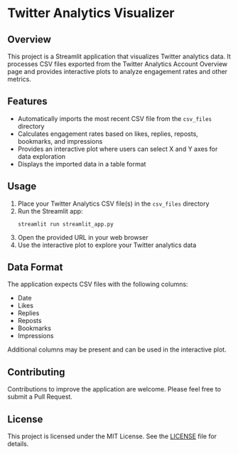 # Twitter Analytics Visualizer

## Overview
This project is a Streamlit application that visualizes Twitter analytics data. It processes CSV files exported from the Twitter Analytics Account Overview page and provides interactive plots to analyze engagement rates and other metrics.

## Features
- Automatically imports the most recent CSV file from the `csv_files` directory
- Calculates engagement rates based on likes, replies, reposts, bookmarks, and impressions
- Provides an interactive plot where users can select X and Y axes for data exploration
- Displays the imported data in a table format

## Usage
1. Place your Twitter Analytics CSV file(s) in the `csv_files` directory
2. Run the Streamlit app:
   ```
   streamlit run streamlit_app.py
   ```
3. Open the provided URL in your web browser
4. Use the interactive plot to explore your Twitter analytics data

## Data Format
The application expects CSV files with the following columns:
- Date
- Likes
- Replies
- Reposts
- Bookmarks
- Impressions

Additional columns may be present and can be used in the interactive plot.

## Contributing
Contributions to improve the application are welcome. Please feel free to submit a Pull Request.

## License
This project is licensed under the MIT License. See the [LICENSE](LICENSE) file for details.
